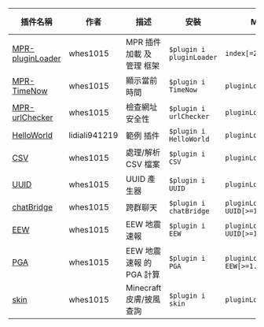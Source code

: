 | 插件名稱 | 作者 | 描述 | 安裝 | MPR依賴 | NPM依賴 |
| --- | --- | --- | --- | --- | --- |
|[MPR-pluginLoader](https://github.com/ExpTechTW/MPR-pluginLoader)|whes1015|MPR 插件 加載 及 管理 框架|`$plugin i pluginLoader`|`index[=2.5.X]`|`null`|
|[MPR-TimeNow](https://github.com/ExpTechTW/MPR-TimeNow)|whes1015|顯示當前時間|`$plugin i TimeNow`|`pluginLoader[>=3.5.0]`|`null`|
|[MPR-urlChecker](https://github.com/ExpTechTW/MPR-urlChecker)|whes1015|檢查網址安全性|`$plugin i urlChecker`|`pluginLoader[>=3.0.0]`|`null`|
|[HelloWorld](https://github.com/lidiali941219/MPR-HelloWorld)|lidiali941219|範例 插件|`$plugin i HelloWorld`|`pluginLoader[=2.X.X]`|`null`|
|[CSV](https://github.com/ExpTechTW/MPR-CSV)|whes1015|處理/解析 CSV 檔案|`$plugin i CSV`|`pluginLoader[>=3.0.0]`|`null`|
|[UUID](https://github.com/ExpTechTW/MPR-UUID)|whes1015|UUID 產生器|`$plugin i UUID`|`pluginLoader[>=3.5.0]`|`null`|
|[chatBridge](https://github.com/ExpTechTW/MPR-chatBridge)|whes1015|跨群聊天|`$plugin i chatBridge`|`pluginLoader[>=3.5.0]` `UUID[>=1.0.0]`|`null`|
|[EEW](https://github.com/ExpTechTW/MPR-EEW)|whes1015|EEW 地震速報|`$plugin i EEW`|`pluginLoader[>=4.1.0]` `UUID[>=1.0.1]`|`null`|
|[PGA](https://github.com/ExpTechTW/MPR-PGA)|whes1015|EEW 地震速報 的 PGA 計算|`$plugin i PGA`|`pluginLoader[>=4.3.0]` `EEW[>=1.1.0]`|`null`|
|[skin](https://github.com/ExpTechTW/MPR-skin)|whes1015|Minecraft 皮膚/披風 查詢|`$plugin i skin`|`pluginLoader[>=4.0.0]`|`null`|
